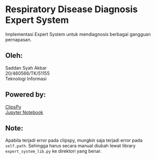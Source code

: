 # Respiratory Disease Diagnosis Expert System
 Implementasi Expert System untuk mendiagnosis berbagai gangguan pernapasan.
 
## Oleh:
 Saddan Syah Akbar <br />
 20/460566/TK/51155 <br />
 Teknologi Informasi <br />
 
## Powered by:
[ClipsPy](https://github.com/noxdafox/clipspy)</br>
[Jupyter Notebook](https://jupyter.org/)</br>

 
 ## Note:
 Apabila terjadi error pada clipspy, mungkin saja terjadi error pada ```self.path```. Sehingga harus secara manual diubah lewat library ```expert_system_lib.py``` ke direktori   yang benar.
 
 
